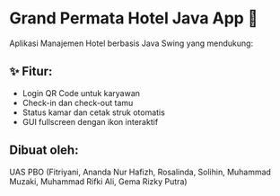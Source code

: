 # Grand Permata Hotel Java App 🏨

Aplikasi Manajemen Hotel berbasis Java Swing yang mendukung:

## ✨ Fitur:
- Login QR Code untuk karyawan
- Check-in dan check-out tamu
- Status kamar dan cetak struk otomatis
- GUI fullscreen dengan ikon interaktif

## Dibuat oleh:
UAS PBO (Fitriyani, Ananda Nur Hafizh, Rosalinda, Solihin, Muhammad Muzaki, Muhammad Rifki Ali, Gema Rizky Putra)
